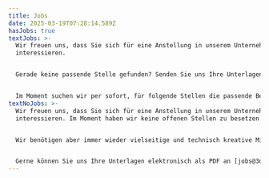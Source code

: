 ```yaml
---
title: Jobs
date: 2025-03-19T07:28:14.589Z
hasJobs: true
textJobs: >-
  Wir freuen uns, dass Sie sich für eine Anstellung in unserem Unternehmen
  interessieren.


  Gerade keine passende Stelle gefunden? Senden Sie uns Ihre Unterlagen als PDF an [jobs@3dimensional.ch](mailto:jobs@3dimensional.ch) – wir sind stets auf der Suche nach Talenten als Schreiner:in, Modellbauer:in, Polydesigner:in 3D, Werbetechniker:in sowie im Bereich AVOR und Projektleitung.


  Im Moment suchen wir per sofort, für folgende Stellen die passende Besetzung:
textNoJobs: >-
  Wir freuen uns, dass Sie sich für eine Anstellung in unserem Unternehmen
  interessieren. Im Moment haben wir keine offenen Stellen zu besetzen.


  Wir benötigen aber immer wieder vielseitige und technisch kreative Mitarbeiter/Innen als Schreiner, Polydesigner 3D, Werbetechniker oder im Bereich AVOR und Projektleitung.


  Gerne können Sie uns Ihre Unterlagen elektronisch als PDF an [jobs@3dimensional.ch](mailto:jobs@3dimensional.ch) zusenden.
---
```

